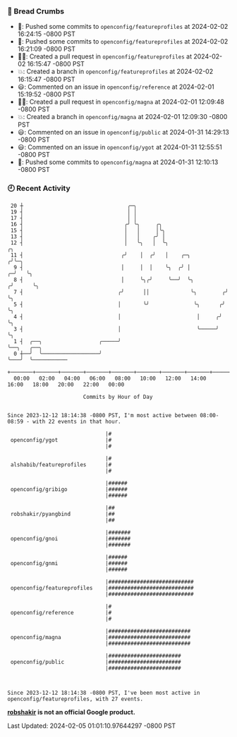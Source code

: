 ### 🍞 Bread Crumbs

 * 🚢: Pushed some commits to `openconfig/featureprofiles` at 2024-02-02 16:24:15 -0800 PST
 * 🚢: Pushed some commits to `openconfig/featureprofiles` at 2024-02-02 16:21:09 -0800 PST
 * ✍🏼: Created a pull request in `openconfig/featureprofiles` at 2024-02-02 16:15:47 -0800 PST
 * 💥: Created a branch in `openconfig/featureprofiles` at 2024-02-02 16:15:47 -0800 PST
 * 😃: Commented on an issue in `openconfig/reference` at 2024-02-01 15:19:52 -0800 PST
 * ✍🏼: Created a pull request in `openconfig/magna` at 2024-02-01 12:09:48 -0800 PST
 * 💥: Created a branch in `openconfig/magna` at 2024-02-01 12:09:30 -0800 PST
 * 😃: Commented on an issue in `openconfig/public` at 2024-01-31 14:29:13 -0800 PST
 * 😃: Commented on an issue in `openconfig/ygot` at 2024-01-31 12:55:51 -0800 PST
 * 🚢: Pushed some commits to `openconfig/magna` at 2024-01-31 12:10:13 -0800 PST

### 🕘 Recent Activity
```
 20 ┼                                 ╭─╮
 19 ┤                                 │ │
 17 ┤                                 │ │
 16 ┤                                ╭╯ ╰╮     ╭╮
 15 ┤                                │   │     │╰╮
 13 ┤                                │   │    ╭╯ │
 12 ┤                                │   ╰╮   │  ╰╮                      ╭╮
 11 ┤                               ╭╯    │  ╭╯   │    ╭─╮              ╭╯╰─╮
  9 ┤                               │     │  │    ╰╮  ╭╯ │            ╭─╯   ╰╮
  8 ┤                               │     ╰╮╭╯     ╰──╯  ╰╮          ╭╯      ╰╮
  7 ┤                              ╭╯      ││             ╰╮        ╭╯        ╰╮
  5 ┤                              │       ╰╯              ╰╮      ╭╯          ╰╮
  4 ┤                              │                        │     ╭╯            ╰╮
  3 ┤                              │                        ╰─────╯              ╰╮
  1 ┤  ╭──╮                  ╭─────╯                                              ╰──╮   ╭──╮
  0 ┼──╯  ╰──────────────────╯                                                       ╰───╯  ╰───────────
    +───────+───────+───────+───────+───────+───────+───────+───────+───────+───────+───────+───────+────
  00:00   02:00   04:00   06:00   08:00   10:00   12:00   14:00   16:00   18:00   20:00   22:00   00:00   

						Commits by Hour of Day


Since 2023-12-12 18:14:38 -0800 PST, I'm most active between 08:00-08:59 - with 22 events in that hour.

```



```
                               |#
 openconfig/ygot               |#
                               |#

                               |#
 alshabib/featureprofiles      |#
                               |#

                               |######
 openconfig/gribigo            |######
                               |######

                               |##
 robshakir/pyangbind           |##
                               |##

                               |#######
 openconfig/gnoi               |#######
                               |#######

                               |######
 openconfig/gnmi               |######
                               |######

                               |###########################
 openconfig/featureprofiles    |###########################
                               |###########################

                               |#
 openconfig/reference          |#
                               |#

                               |##########################
 openconfig/magna              |##########################
                               |##########################

                               |#######################
 openconfig/public             |#######################
                               |#######################



Since 2023-12-12 18:14:38 -0800 PST, I've been most active in openconfig/featureprofiles, with 27 events.

```
**[robshakir](mailto:robjs@google.com) is not an official Google product.**  


Last Updated: 2024-02-05 01:01:10.97644297 -0800 PST
